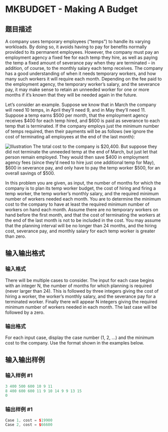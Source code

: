 # MKBUDGET - Making A Budget

## 题目描述

A company uses temporary employees (“temps”) to handle its varying workloads. By doing so, it avoids having to pay for benefits normally provided to its permanent employees. However, the company must pay an employment agency a fixed fee for each temp they hire, as well as paying the temp a fixed amount of severance pay when they are terminated – in addition, of course, to the monthly salary each temp receives. The company has a good understanding of when it needs temporary workers, and how many such workers it will require each month. Depending on the fee paid to the employment agency, the temporary worker’s salary, and the severance pay, it may make sense to retain an unneeded worker for one or more months if it’s known that they will be needed again in the future.

Let’s consider an example. Suppose we know that in March the company will need 10 temps, in April they’ll need 9, and in May they’ll need 11. Suppose a temp earns $500 per month, that the employment agency receives $400 for each temp hired, and $600 is paid as severance to each temp that is terminated. If the company employs just the minimum number of temps required, then their payments will be as follows (we ignore the cost of terminating all employees at the end of the last month):

![Illustration](https://cdn.luogu.com.cn/upload/vjudge_pic/SP1871/eefb6272966e3780f444e6c58bc162b585029bbe.png) The total cost to the company is $20,400. But suppose they did not terminate the unneeded temp at the end of March, but just let that person remain employed. They would then save $400 in employment agency fees (since they’d need to hire just one additional temp for May), $600 in severance pay, and only have to pay the temp worker $500, for an overall savings of $500.

In this problem you are given, as input, the number of months for which the company is to plan its temp worker budget, the cost of hiring and firing a temp worker, the temp worker’s monthly salary, and the required minimum number of workers needed each month. You are to determine the minimum cost to the company to have at least the required minimum number of workers on hand each month. Assume there are no temporary workers on hand before the first month, and that the cost of terminating the workers at the end of the last month is not to be included in the cost. You may assume that the planning interval will be no longer than 24 months, and the hiring cost, severance pay, and monthly salary for each temp worker is greater than zero.

## 输入输出格式

### 输入格式

There will be multiple cases to consider. The input for each case begins with an integer N, the number of months for which planning is required (never larger than 24). This is followed by three integers giving the cost of hiring a worker, the worker’s monthly salary, and the severance pay for a terminated worker. Finally there will appear N integers giving the required minimum number of workers needed in each month. The last case will be followed by a zero.

### 输出格式

For each input case, display the case number (1, 2, …) and the minimum cost to the company. Use the format shown in the examples below.

## 输入输出样例

### 输入样例 #1

```cpp
3 400 500 600 10 9 11
8 400 600 600 11 9 10 14 9 9 13 15
0
```


### 输出样例 #1

```cpp
Case 1, cost = $19900
Case 2, cost = $66600
```


